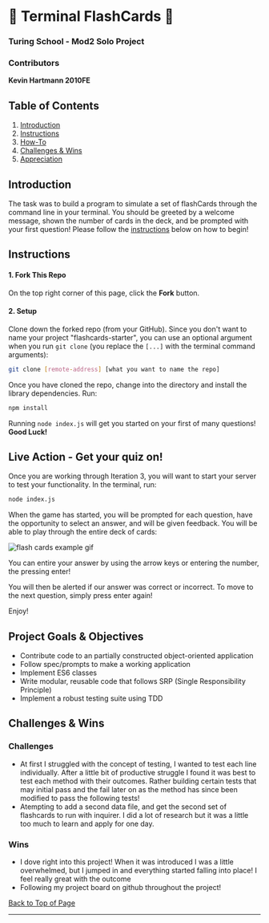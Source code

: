 # 📝 Terminal FlashCards 📝
### Turing School - Mod2 Solo Project

### Contributors
**Kevin Hartmann 2010FE**

## Table of Contents
1. [Introduction](#introduction)
2. [Instructions](#instructions)
3. [How-To](#Live-Action...Get-your-quiz-on!)
4. [Challenges & Wins](#challenges-&-wins)
5. [Appreciation](#appreciation)

## Introduction
  The task was to build a program to simulate a set of flashCards through the command line in your terminal. You should be greeted by a welcome message, shown the number of cards in the deck, and be prompted with your first question! Please follow the [instructions](#instructions) below on how to begin!


## Instructions

#### 1. Fork This Repo

On the top right corner of this page, click the **Fork** button.

#### 2. Setup

Clone down the forked repo (from your GitHub). Since you don't want to name your project "flashcards-starter", you can use an optional argument when you run `git clone` (you replace the `[...]` with the terminal command arguments):

```bash
git clone [remote-address] [what you want to name the repo]
```

Once you have cloned the repo, change into the directory and install the library dependencies. Run:

```bash
npm install
```

Running `node index.js` will get you started on your first of many questions!
**Good Luck!**

## Live Action - Get your quiz on!

Once you are working through Iteration 3, you will want to start your server to test your functionality.
In the terminal, run:

```bash
node index.js
```

When the game has started, you will be prompted for each question, have the opportunity to select an answer, and will be given feedback. You will be able to play through the entire deck of cards:

![flash cards example gif](https://media.giphy.com/media/ZBl76qKPbtq767rv09/giphy.gif)

You can entire your answer by using the arrow keys or entering the number, the pressing enter!

You will then be alerted if our answer was correct or incorrect. To move to the next question, simply press enter again!

Enjoy!

## Project Goals & Objectives

- Contribute code to an partially constructed object-oriented application
- Follow spec/prompts to make a working application
- Implement ES6 classes
- Write modular, reusable code that follows SRP (Single Responsibility Principle)
- Implement a robust testing suite using TDD

## Challenges & Wins

### Challenges

- At first I struggled with the concept of testing, I wanted to test each line individually. After a little bit of productive struggle I found it was best to test each method with their outcomes. Rather building certain tests that may initial pass and the fail later on as the method has since been modified to pass the following tests!
- Atempting to add a second data file, and get the second set of flashcards to run with inquirer. I did a lot of research but it was a little too much to learn and apply for one day.

### Wins

- I dove right into this project! When it was introduced I was a little overwhelmed, but I jumped in and everything started falling into place! I feel really great with the outcome
- Following my project board on github throughout the project!

[Back to Top of Page](#contributors)

---
